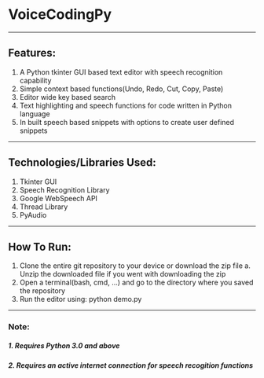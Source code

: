 # VoiceCodingPy

---

## Features:

1. A Python tkinter GUI based text editor with speech recognition capability
2. Simple context based functions(Undo, Redo, Cut, Copy, Paste)
3. Editor wide key based search 
4. Text highlighting and speech functions for code written in Python language 
5. In built speech based snippets with options to create user defined snippets

---

## Technologies/Libraries Used: 

1. Tkinter GUI
2. Speech Recognition Library
3. Google WebSpeech API
4. Thread Library
5. PyAudio

---

## How To Run: 

1. Clone the entire git repository to your device or download the zip file
    a. Unzip the downloaded file if you went with downloading the zip 
2. Open a terminal(bash, cmd, ...) and go to the directory where you saved the repository
3. Run the editor using: python demo.py 

---

### Note: 

##### 1. Requires Python 3.0 and above
##### 2. Requires an active internet connection for speech recogition functions



